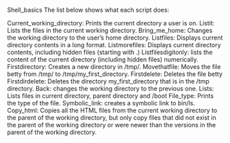 Shell_basics
The list below shows what each script does:

Current_working_directory: Prints the current directory a user is on.
Listit: Lists the files in the current working directory.
Bring_me_home: Changes the working directory to the user’s home directory.
Listfiles: Displays current directory contents in a long format.
Listmorefiles: Displays current directory contents, including hidden files (starting with .)
Listfilesdigitonly: lists the content of the current directory (including hidden files) numerically.
Firstdirectory: Creates a new directory in /tmp/.
Movethatfile: Moves the file betty from /tmp/ to /tmp/my_first_directory.
Firstdelete: Deletes the file betty
Firstdirdelete: Deletes the directory my_first_directory that is in the /tmp directory.
Back: changes the working directory to the previous one.
Lists: Lists files in current directory, parent directory and /boot
File_type: Prints the type of the file.
Symbolic_link: creates a symbolic link to bin/ls.
Copy_html: Copies all the HTML files from the current working directory to the parent of the working directory, but only copy files that did not exist in the parent of the working directory or were newer than the versions in the parent of the working directory.